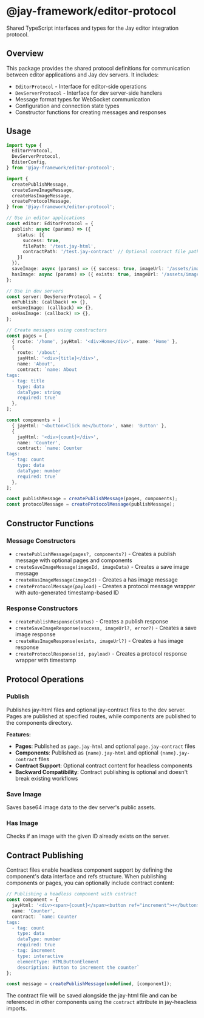 # @jay-framework/editor-protocol

Shared TypeScript interfaces and types for the Jay editor integration protocol.

## Overview

This package provides the shared protocol definitions for communication between editor applications and Jay dev servers. It includes:

- `EditorProtocol` - Interface for editor-side operations
- `DevServerProtocol` - Interface for dev server-side handlers
- Message format types for WebSocket communication
- Configuration and connection state types
- Constructor functions for creating messages and responses

## Usage

```typescript
import type {
  EditorProtocol,
  DevServerProtocol,
  EditorConfig,
} from '@jay-framework/editor-protocol';

import {
  createPublishMessage,
  createSaveImageMessage,
  createHasImageMessage,
  createProtocolMessage,
} from '@jay-framework/editor-protocol';

// Use in editor applications
const editor: EditorProtocol = {
  publish: async (params) => ({ 
    status: [{ 
      success: true, 
      filePath: '/test.jay-html',
      contractPath: '/test.jay-contract' // Optional contract file path
    }] 
  }),
  saveImage: async (params) => ({ success: true, imageUrl: '/assets/image.png' }),
  hasImage: async (params) => ({ exists: true, imageUrl: '/assets/image.png' }),
};

// Use in dev servers
const server: DevServerProtocol = {
  onPublish: (callback) => {},
  onSaveImage: (callback) => {},
  onHasImage: (callback) => {},
};

// Create messages using constructors
const pages = [
  { route: '/home', jayHtml: '<div>Home</div>', name: 'Home' },
  { 
    route: '/about', 
    jayHtml: '<div>{title}</div>', 
    name: 'About', 
    contract: `name: About
tags:
  - tag: title
    type: data
    dataType: string
    required: true` 
  },
];

const components = [
  { jayHtml: '<button>Click me</button>', name: 'Button' },
  { 
    jayHtml: '<div>{count}</div>', 
    name: 'Counter', 
    contract: `name: Counter
tags:
  - tag: count
    type: data
    dataType: number
    required: true` 
  },
];

const publishMessage = createPublishMessage(pages, components);
const protocolMessage = createProtocolMessage(publishMessage);
```

## Constructor Functions

### Message Constructors

- `createPublishMessage(pages?, components?)` - Creates a publish message with optional pages and components
- `createSaveImageMessage(imageId, imageData)` - Creates a save image message
- `createHasImageMessage(imageId)` - Creates a has image message
- `createProtocolMessage(payload)` - Creates a protocol message wrapper with auto-generated timestamp-based ID

### Response Constructors

- `createPublishResponse(status)` - Creates a publish response
- `createSaveImageResponse(success, imageUrl?, error?)` - Creates a save image response
- `createHasImageResponse(exists, imageUrl?)` - Creates a has image response
- `createProtocolResponse(id, payload)` - Creates a protocol response wrapper with timestamp

## Protocol Operations

### Publish

Publishes jay-html files and optional jay-contract files to the dev server. Pages are published at specified routes, while components are published to the components directory.

**Features:**
- **Pages**: Published as `page.jay-html` and optional `page.jay-contract` files
- **Components**: Published as `{name}.jay-html` and optional `{name}.jay-contract` files
- **Contract Support**: Optional contract content for headless components
- **Backward Compatibility**: Contract publishing is optional and doesn't break existing workflows

### Save Image

Saves base64 image data to the dev server's public assets.

### Has Image

Checks if an image with the given ID already exists on the server.

## Contract Publishing

Contract files enable headless component support by defining the component's data interface and refs structure. When publishing components or pages, you can optionally include contract content:

```typescript
// Publishing a headless component with contract
const component = {
  jayHtml: '<div><span>{count}</span><button ref="increment">+</button></div>',
  name: 'Counter',
  contract: `name: Counter
tags:
  - tag: count
    type: data
    dataType: number
    required: true
  - tag: increment
    type: interactive
    elementType: HTMLButtonElement
    description: Button to increment the counter`
};

const message = createPublishMessage(undefined, [component]);
```

The contract file will be saved alongside the jay-html file and can be referenced in other components using the `contract` attribute in jay-headless imports.
